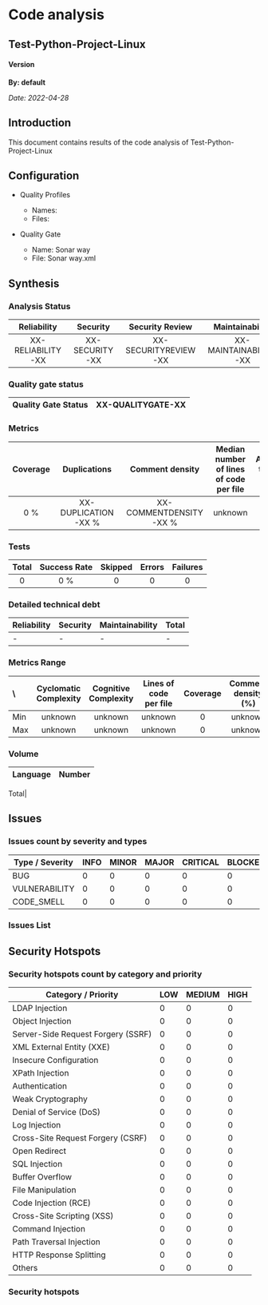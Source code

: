 # Code analysis
## Test-Python-Project-Linux 
#### Version  

**By: default**

*Date: 2022-04-28*

## Introduction
This document contains results of the code analysis of Test-Python-Project-Linux



## Configuration

- Quality Profiles
    - Names: 
    - Files: 


 - Quality Gate
    - Name: Sonar way
    - File: Sonar way.xml

## Synthesis

### Analysis Status

Reliability | Security | Security Review | Maintainability |
:---:|:---:|:---:|:---:
XX-RELIABILITY-XX | XX-SECURITY-XX | XX-SECURITYREVIEW-XX | XX-MAINTAINABILITY-XX |

### Quality gate status

| Quality Gate Status | XX-QUALITYGATE-XX |
|-|-|



### Metrics

Coverage | Duplications | Comment density | Median number of lines of code per file | Adherence to coding standard |
:---:|:---:|:---:|:---:|:---:
0 % | XX-DUPLICATION-XX % | XX-COMMENTDENSITY-XX % | unknown | 100.0 %

### Tests

Total | Success Rate | Skipped | Errors | Failures |
:---:|:---:|:---:|:---:|:---:
0 | 0 % | 0 | 0 | 0

### Detailed technical debt

Reliability|Security|Maintainability|Total
---|---|---|---
-|-|-|-


### Metrics Range

\ | Cyclomatic Complexity | Cognitive Complexity | Lines of code per file | Coverage | Comment density (%) | Duplication (%)
:---|:---:|:---:|:---:|:---:|:---:|:---:
Min | unknown | unknown | unknown | 0 | unknown | unknown
Max | unknown | unknown | unknown | 0 | unknown | unknown

### Volume

Language|Number
---|---

Total|


## Issues

### Issues count by severity and types

Type / Severity|INFO|MINOR|MAJOR|CRITICAL|BLOCKER
---|---|---|---|---|---
BUG|0|0|0|0|0
VULNERABILITY|0|0|0|0|0
CODE_SMELL|0|0|0|0|0


### Issues List



## Security Hotspots

### Security hotspots count by category and priority

Category / Priority|LOW|MEDIUM|HIGH
---|---|---|---
LDAP Injection|0|0|0
Object Injection|0|0|0
Server-Side Request Forgery (SSRF)|0|0|0
XML External Entity (XXE)|0|0|0
Insecure Configuration|0|0|0
XPath Injection|0|0|0
Authentication|0|0|0
Weak Cryptography|0|0|0
Denial of Service (DoS)|0|0|0
Log Injection|0|0|0
Cross-Site Request Forgery (CSRF)|0|0|0
Open Redirect|0|0|0
SQL Injection|0|0|0
Buffer Overflow|0|0|0
File Manipulation|0|0|0
Code Injection (RCE)|0|0|0
Cross-Site Scripting (XSS)|0|0|0
Command Injection|0|0|0
Path Traversal Injection|0|0|0
HTTP Response Splitting|0|0|0
Others|0|0|0


### Security hotspots

